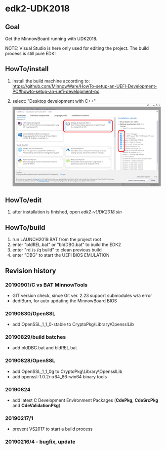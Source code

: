 # edk2-UDK2018

## Goal
Get the MinnowBoard running with UDK2018.

NOTE: Visual Studio is here only used for editing the project.
The build process is still pure EDK!

## HowTo/install
1. install the build machine according to: https://github.com/MinnowWare/HowTo-setup-an-UEFI-Development-PC#howto-setup-an-uefi-development-pc

2. select: "Desktop development with C++"
	![component selection](VS2017-components.png)	

## HowTo/edit
1. after installation is finished, open _edk2-vUDK2018.sln_

## HowTo/build
1. run LAUNCH2019.BAT from the project root
2. enter "bldREL.bat" or "bldDBG.bat" to build the EDK2
3. enter "rd /s /q build" to clean previous build
4. enter "DBG" to start the UEFI BIOS EMULATION

## Revision history
### 20190901/C vs BAT MinnowTools
* GIT version check, since Git ver. 2.23 support submodules w/a error
* dediBurn, for auto updating the MinnowBoard BIOS

### 20190830/OpenSSL
* add OpenSSL_1_1_0-stable to CryptoPkg\Library\OpensslLib

### 20190829/build batches
* add bldDBG.bat and bldREL.bat

### 20190828/OpenSSL
* add OpenSSL_1_1_0g to CryptoPkg\Library\OpensslLib
* add openssl-1.0.2r-x64_86-win64 binary tools

### 20190824
* add latest C Development Environment Packages (**CdePkg**, **CdeSrcPkg** and **CdeValidationPkg**)

### 20190217/1
* prevent VS2017 to start a build process

### 20190216/4 - bugfix, update
